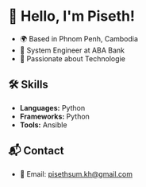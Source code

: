# 👋 Hello, I'm Piseth!

- 🌍 Based in Phnom Penh, Cambodia
- 💼 System Engineer at ABA Bank
- 🚀 Passionate about Technologie

## 🛠️ Skills

- **Languages:** Python
- **Frameworks:** Python  
- **Tools:** Ansible


## 📬 Contact

- 📧 Email: pisethsum.kh@gmail.com

